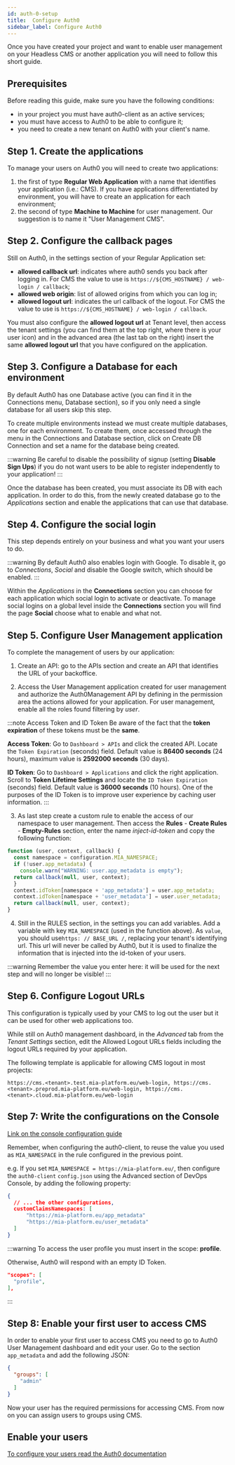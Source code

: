```yaml
---
id: auth-0-setup
title:  Configure Auth0
sidebar_label: Configure Auth0
---
```

Once you have created your project and want to enable user management on your Headless CMS or another application you will need to follow this short guide.

## Prerequisites

Before reading this guide, make sure you have the following conditions:

* in your project you must have auth0-client as an active services;
* you must have access to Auth0 to be able to configure it;
* you need to create a new tenant on Auth0 with your client's name.

## Step 1. Create the applications

To manage your users on Auth0 you will need to create two applications:

1. the first of type **Regular Web Application** with a name that identifies your application (i.e.: CMS). If you have applications differentiated by environment, you will have to create an application for each environment;
2. the second of type **Machine to Machine** for user management. Our suggestion is to name it "User Management CMS".

## Step 2. Configure the callback pages

Still on Auth0, in the settings section of your Regular Application set:

* **allowed callback url**: indicates where auth0 sends you back after logging in. For CMS the value to use is `https://${CMS_HOSTNAME} / web-login / callback`;
* **allowed web origin**: list of allowed origins from which you can log in;
* **allowed logout url**: indicates the url callback of the logout. For CMS the value to use is `https://${CMS_HOSTNAME} / web-login / callback`.

You must also configure the **allowed logout url** at Tenant level, then access the tenant settings (you can find them at the top right, where there is your user icon) and in the advanced area (the last tab on the right) insert the same **allowed logout url** that you have configured on the application.

## Step 3. Configure a Database for each environment

By default Auth0 has one Database active (you can find it in the Connections menu, Database section), so if you only need a single database for all users skip this step.

To create multiple environments instead we must create multiple databases, one for each environment.
To create them, once accessed through the menu in the Connections and Database section, click on Create DB Connection and set a name for the database being created.

:::warning
Be careful to disable the possibility of signup (setting **Disable Sign Ups**) if you do not want users to be able to register independently to your application!
:::

Once the database has been created, you must associate its DB with each application.
In order to do this, from the newly created database go to the *Applications* section and enable the applications that can use that database.

## Step 4. Configure the social login

This step depends entirely on your business and what you want your users to do.

:::warning
By default Auth0 also enables login with Google. To disable it, go to *Connections*, *Social* and disable the Google switch, which should be enabled.
:::

Within the *Applications* in the **Connections** section you can choose for each application which social login to activate or deactivate.
To manage social logins on a global level inside the **Connections** section you will find the page **Social** choose what to enable and what not.

## Step 5. Configure User Management application

To complete the management of users by our application:

1. Create an API: go to the APIs section and create an API that identifies the URL of your backoffice.

2. Access the User Management application created for user management and authorize the Auth0Management API by defining in the permission area the actions allowed for your application.
For user management, enable all the roles found filtering by *user*.

:::note Access Token and ID Token
Be aware of the fact that the **token expiration** of these tokens must be the **same**.

**Access Token**: Go to `Dashboard > APIs` and click the created API. Locate the `Token Expiration` (seconds) field. Default value is **86400 seconds** (24 hours), maximum value is **2592000 seconds** (30 days).

**ID Token**: Go to `Dashboard > Applications` and click the right application. Scroll to **Token Lifetime Settings** and locate the `ID Token Expiration` (seconds) field. Default value is **36000 seconds** (10 hours). One of the purposes of the ID Token is to improve user experience by caching user information.
:::

3. As last step create a custom rule to enable the access of our namespace to user management.
Then access the **Rules** - **Create Rules** - **Empty-Rules** section, enter the name *inject-id-token* and copy the following function:

```javascript
function (user, context, callback) {
  const namespace = configuration.MIA_NAMESPACE;
  if (!user.app_metadata) {
    console.warn("WARNING: user.app_metadata is empty");
  return callback(null, user, context);
  }
  context.idToken[namespace + 'app_metadata'] = user.app_metadata;
  context.idToken[namespace + 'user_metadata'] = user.user_metadata;
  return callback(null, user, context);
}
```

4. Still in the RULES section, in the settings you can add variables. Add a variable with key `MIA_NAMESPACE` (used in the function above). As `value`, you should use` https: // BASE_URL / `, replacing your tenant's identifying url. This url will never be called by Auth0, but it is used to finalize the information that is injected into the id-token of your users.

:::warning
Remember the value you enter here: it will be used for the next step and will no longer be visible!
:::

## Step 6. Configure Logout URLs

This configuration is typically used by your CMS to log out the user but it can be used for other web applications too.

While still on Auth0 management dashboard, in the _Advanced_ tab from the _Tenant Settings_ section, edit the Allowed Logout URLs fields including the logout URLs required by your application.

The following template is applicable for allowing CMS logout in most projects:
```
https://cms.<tenant>.test.mia-platform.eu/web-login, https://cms.<tenant>.preprod.mia-platform.eu/web-login, https://cms.<tenant>.cloud.mia-platform.eu/web-login
```


## Step 7: Write the configurations on the Console

[Link on the console configuration guide](https://docs.mia-platform.eu/runtime_suite/auth0-client/configuration/)

Remember, when configuring the auth0-client, to reuse the value you used as `MIA_NAMESPACE` in the rule configured in the previous point.

e.g.
If you set `MIA_NAMESPACE = https://mia-platform.eu/`, then configure the `auth0-client` `config.json` using the Advanced section of DevOps Console, by adding the following property:  

```Json
{
  // ... the other configurations,
  customClaimsNamespaces: [
      "https://mia-platform.eu/app_metadata"
      "https://mia-platform.eu/user_metadata"
  ]
}
```
:::warning 
  To access the user profile you must insert in the scope: **profile**.

  Otherwise, Auth0 will respond with an empty ID Token.

  ```json
  "scopes": [
    "profile",
  ],
  ```
:::

## Step 8: Enable your first user to access CMS

In order to enable your first user to access CMS you need to go to Auth0 User Management dashboard and edit your user. Go to the section `app_metadata` and add the following JSON:  

```Json
{
  "groups": [
    "admin"
  ]
}
```  

Now your user has the required permissions for accessing CMS. From now on you can assign users to groups using CMS.
  

## Enable your users

[To configure your users read the Auth0 documentation](https://auth0.com/docs/users/guides/manage-users-using-the-dashboard)

